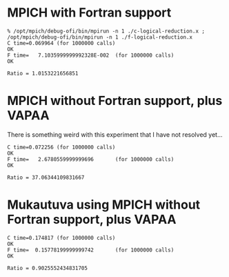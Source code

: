 # MPICH with Fortran support

```
% /opt/mpich/debug-ofi/bin/mpirun -n 1 ./c-logical-reduction.x ; /opt/mpich/debug-ofi/bin/mpirun -n 1 ./f-logical-reduction.x
C time=0.069964 (for 1000000 calls)
OK
F time=   7.1035999999992328E-002  (for 1000000 calls)
OK

Ratio = 1.0153221656851
```

# MPICH without Fortran support, plus VAPAA

There is something weird with this experiment that I have not resolved yet...

```
C time=0.072256 (for 1000000 calls)
OK
F time=   2.6780559999999696       (for 1000000 calls)
OK

Ratio = 37.06344109831667
```

# Mukautuva using MPICH without Fortran support, plus VAPAA

```
C time=0.174817 (for 1000000 calls)
OK
F time=  0.15778199999999742       (for 1000000 calls)
OK

Ratio = 0.9025552434831705
```
